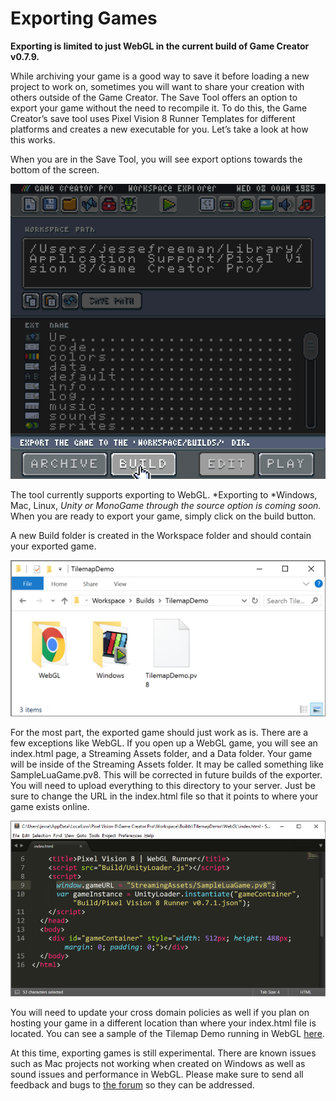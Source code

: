# Exporting Games

**Exporting is limited to just WebGL in the current build of Game Creator v0.7.9.**

While archiving your game is a good way to save it before loading a new project to work on, sometimes you will want to share your creation with others outside of the Game Creator. The Save Tool offers an option to export your game without the need to recompile it. To do this, the Game Creator’s save tool uses Pixel Vision 8 Runner Templates for different platforms and creates a new executable for you. Let’s take a look at how this works.

 

When you are in the Save Tool, you will see export options towards the bottom of the screen.

 

![image alt text](images/ExportingGames_image_0.png)

 

The tool currently supports exporting to WebGL. *Exporting to *Windows, Mac, Linux, *Unity or MonoGame through the source option is coming soon.* When you are ready to export your game, simply click on the build button.

A new Build folder is created in the Workspace folder and should contain your exported game.

 

![image alt text](images/ExportingGames_image_1.png)

 

For the most part, the exported game should just work as is. There are a few exceptions like WebGL. If you open up a WebGL game, you will see an index.html page, a Streaming Assets folder, and a Data folder. Your game will be inside of the Streaming Assets folder. It may be called something like SampleLuaGame.pv8. This will be corrected in future builds of the exporter. You will need to upload everything to this directory to your server. Just be sure to change the URL in the index.html file so that it points to where your game exists online.

 

![image alt text](images/ExportingGames_image_2.png)

You will need to update your cross domain policies as well if you plan on hosting your game in a different location than where your index.html file is located. You can see a sample of the Tilemap Demo running in WebGL [here](https://pixelvision8.itch.io/tilemap-demo).

At this time, exporting games is still experimental. There are known issues such as Mac projects not working when created on Windows as well as sound issues and performance in WebGL. Please make sure to send all feedback and bugs to [the forum](https://pixelvision8.itch.io/game-creator/community) so they can be addressed.


